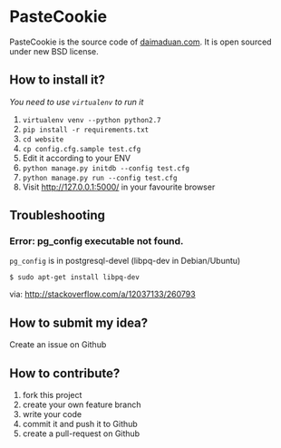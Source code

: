 PasteCookie
===========

PasteCookie is the source code of [daimaduan.com](http://daimaduan.com). It is open sourced under new BSD license.

## How to install it?

*You need to use `virtualenv` to run it*

1. `virtualenv venv --python python2.7`
2. `pip install -r requirements.txt`
3. `cd website`
4. `cp config.cfg.sample test.cfg`
5. Edit it according to your ENV
6. `python manage.py initdb --config test.cfg`
7. `python manage.py run --config test.cfg`
8. Visit http://127.0.0.1:5000/ in your favourite browser

## Troubleshooting

### Error: pg\_config executable not found.

`pg_config` is in postgresql-devel (libpq-dev in Debian/Ubuntu)

    $ sudo apt-get install libpq-dev

via: http://stackoverflow.com/a/12037133/260793

## How to submit my idea?

Create an issue on Github

## How to contribute?

1. fork this project
2. create your own feature branch
3. write your code
4. commit it and push it to Github
5. create a pull-request on Github

